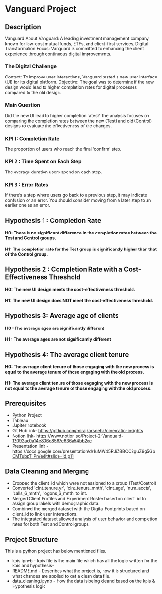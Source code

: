 # Vanguard Project

## Description
Vanguard
About Vanguard: A leading investment management company known for low-cost mutual funds, ETFs, and client-first services.
Digital Transformation Focus: Vanguard is committed to enhancing the client experience through continuous digital improvements.

### The Digital Challenge
Context: To improve user interactions, Vanguard tested a new user interface (UI) for its digital platform.
Objective: The goal was to determine if the new design would lead to higher completion rates for digital processes compared to the old design.

### Main Question
Did the new UI lead to higher completion rates?
The analysis focuses on comparing the completion rates between the new (Test) and old (Control) designs to evaluate the effectiveness of the changes.

### KPI 1: Completion Rate
The proportion of users who reach the final ‘confirm’ step.

### KPI 2 : Time Spent on Each Step
The average duration users spend on each step.

### KPI 3 : Error Rates
If there’s a step where users go back to a previous step, it may indicate confusion or an error. You should consider moving from a later step to an earlier one as an error.

## Hypothesis 1 : Completion Rate
#### H0: There is no significant difference in the completion rates between the Test and Control groups.
#### H1: The completion rate for the Test group is significantly higher than that of the Control group.

## Hypothesis 2 : Completion Rate with a Cost-Effectiveness Threshold
#### H0: The new UI design meets the cost-effectiveness threshold.
#### H1: The new UI design does NOT meet the cost-effectiveness threshold.

## Hypothesis 3: Average age of clients
#### H0 : The average ages are significantly different
#### H1 : The average ages are not significantly different

## Hypothesis 4: The average client tenure
#### H0: The average client tenure of those engaging with the new process is equal to the average tenure of those engaging with the old process.
#### H1: The average client tenure of those engaging with the new process is not equal to the average tenure of those engaging with the old process.

## Prerequisites
- Python Project
- Tableau
- Jupiter notebook
- Git Hub link- https://github.com/mirajkarsneha/cinematic-insights
- Notion link- https://www.notion.so/Project-2-Vanguard-12092ac0a14e806c8567e636a54bb2ce
- Presentation link - https://docs.google.com/presentation/d/1uMW45RJiZBBCC8guZ9g5GpOMTubpT_Pn/edit#slide=id.p11

## Data Cleaning and Merging
- Dropped the client_id which were not assigned to a group (Test/Control)
- Converted 'clnt_tenure_yr', 'clnt_tenure_mnth', 'clnt_age',  'num_accts', 'calls_6_mnth', 'logons_6_mnth' to int.
- Merged Client Profiles and Experiment Roster based on client_id to assign group labels with demographic data.
- Combined the merged dataset with the Digital Footprints  based on client_id to link user interactions.
- The integrated dataset allowed analysis of user behavior and completion rates for both Test and Control groups.

## Project Structure
This is a python project has below mentioned files.
- kpis.ipnyb - kpis file is the main file which has all the logic written for the kpis and hypothesis-
- README.md - Describes what the project is, how it is structured and what changes are applied to get a clean data file.
- data_cleaning.ipynb - How the data is being cleand based on the kpis & Hypothesis logic
